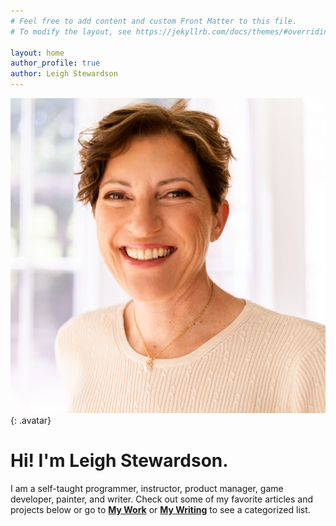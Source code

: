 ```yaml
---
# Feel free to add content and custom Front Matter to this file.
# To modify the layout, see https://jekyllrb.com/docs/themes/#overriding-theme-defaults

layout: home
author_profile: true
author: Leigh Stewardson
---
```


![leigh avatar](/assets/images/bioshot.jpeg){: .avatar} 
# Hi! I'm Leigh Stewardson. 
I am a self-taught programmer, instructor, product manager, game developer, painter, and writer. Check out some of my favorite articles and projects below or go to [**My Work**](/mywork) or [**My Writing**](/mywriting) to see a categorized list.

